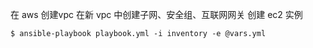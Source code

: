 在 aws 创建vpc
在新 vpc 中创建子网、安全组、互联网网关
创建 ec2 实例

```
$ ansible-playbook playbook.yml -i inventory -e @vars.yml
```